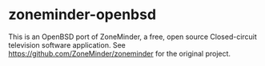 # zoneminder-openbsd

This is an OpenBSD port of ZoneMinder, a free, open source Closed-circuit television software application.  See https://github.com/ZoneMinder/zoneminder for the original project.
